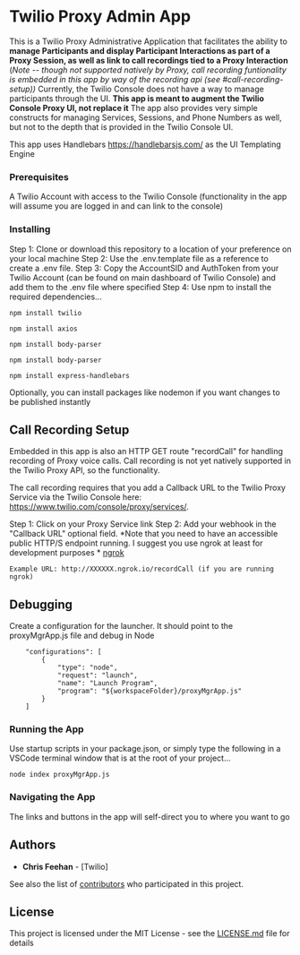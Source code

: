 # Twilio Proxy Admin App

This is a Twilio Proxy Administrative Application that facilitates the ability to **manage Participants and display Participant Interactions as part of a Proxy Session, as well as link to call recordings tied to a Proxy Interaction** (*Note -- though not supported natively by Proxy, call recording funtionality is embedded in this app by way of the recording api (see #call-recording-setup))* Currently, the Twilio Console does not have a way to manage participants through the UI. **This app is meant to augment the Twilio Console Proxy UI, not replace it** The app also provides very simple constructs for managing Services, Sessions, and Phone Numbers as well, but not to the depth that is provided in the Twilio Console UI.

This app uses Handlebars https://handlebarsjs.com/ as the UI Templating Engine

### Prerequisites

A Twilio Account with access to the Twilio Console (functionality in the app will assume you are logged in and can link to the console)

### Installing

Step 1: Clone or download this repository to a location of your preference on your local machine
Step 2: Use the .env.template file as a reference to create a .env file. 
Step 3: Copy the AccountSID and AuthToken from your Twilio Account (can be found on main dashboard of Twilio Console) and add them to the .env file where specified
Step 4: Use npm to install the required dependencies...

```
npm install twilio
```
```
npm install axios
```
```
npm install body-parser
```
```
npm install body-parser
```
```
npm install express-handlebars
```

Optionally, you can install packages like nodemon if you want changes to be published instantly

## Call Recording Setup

Embedded in this app is also an HTTP GET route "recordCall" for handling recording of Proxy voice calls. Call recording is not yet natively supported in the Twilio Proxy API, so the functionality.

The call recording requires that you add a Callback URL to the Twilio Proxy Service via the Twilio Console here: https://www.twilio.com/console/proxy/services/.

Step 1: Click on your Proxy Service link
Step 2: Add your webhook in the "Callback URL" optional field. *Note that you need to have an accessible public HTTP/S endpoint running. I suggest you use ngrok at least for development purposes * [ngrok](https://ngrok.com/)

```
Example URL: http://XXXXXX.ngrok.io/recordCall (if you are running ngrok)
```

## Debugging

Create a configuration for the launcher. It should point to the proxyMgrApp.js file and debug in Node
```
    "configurations": [
        {
            "type": "node",
            "request": "launch",
            "name": "Launch Program",
            "program": "${workspaceFolder}/proxyMgrApp.js"
        }
    ]
```

### Running the App

Use startup scripts in your package.json, or simply type the following in a VSCode terminal window that is at the root of your project...

```
node index proxyMgrApp.js
```

### Navigating the App

The links and buttons in the app will self-direct you to where you want to go

## Authors

* **Chris Feehan** - [Twilio]

See also the list of [contributors](https://github.com/your/project/contributors) who participated in this project.

## License

This project is licensed under the MIT License - see the [LICENSE.md](LICENSE.md) file for details



